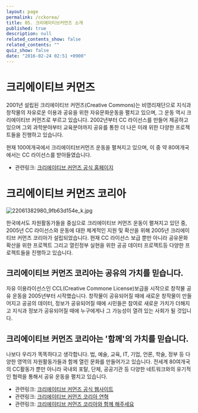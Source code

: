 ```yaml
---
layout: page
permalink: /cckorea/
title: 05. 크리에이티브커먼즈 소개
published: true
description: null
related_contents_show: false
related_contents: ""
quiz_show: false
date: "2016-02-24 02:51 +0900"
---
```





# 크리에이티브 커먼즈

2001년 설립된 크리에이티브 커먼즈(Creative Commons)는 비영리재단으로 지식과 창작물의 자유로운 이용과 공유을 위한 자유문화운동을 펼치고 있으며, 그 운동 역시 크리에이티브 커먼즈로 부르고 있습니다. 2002년부터 CC 라이선스를 만들어 제공하고 있으며 그외 과학분야부터 교육분야까지 공유를 통한 더 나은 미래 위한 다양한 프로젝트들을 진행하고 있습니다.

현재 100여개국에서 크리에이티브커먼즈 운동을 펼쳐지고 있으며, 이 중 약 80여개국에서는 CC 라이선스를 받아들였습니다.

- 관련링크: [크리에이티브 커먼즈 공식 홈페이지](https://creativecommons.org/about/downloads)

# 크리에이티브 커먼즈 코리아

![22061382980_9fb63d154e_k.jpg]({{site.baseurl}}/media/22061382980_9fb63d154e_k.jpg)

한국에서도 자원활동가들을 중심으로 크리에이티브 커먼즈 운동이 펼쳐지고 있던 중, 2005년 CC 라이선스와 운동에 대한 체계적인 지원 및 확산을 위해 2005년 크리에이티브 커먼즈 코리아가 설립되었습니다. 현재 CC 라이선스 보급 뿐만 아니라 공유문화 확산을 위한 프로젝트 그리고 열린정부 실현을 위한 공공 데이터 프로젝트등 다양한 프로젝트들을 진행하고 있습니다.

## 크리에이티브 커먼즈 코리아는 공유의 가치를 믿습니다.

자유 이용라이선스인 CCL(Creative Commone License)보급을 시작으로 창작물 공유 운동을 2005년부터 시작했습니다. 창작물이 공유되어질 때에 새로운 창작물이 만들어지고 공공의 데이터, 정보가 공유되어질 때에 시민들은 참여로 새로운 가치가 더해지고 지식과 정보가 공유되어질 때에 누구에게나 그 가능성이 열려 있는 사회가 될 것입니다. 

## 크리에이티브 커먼즈 코리아는 '함께'의 가치를 믿습니다.

나보다 우리가 똑똑하다고 생각합니다. 법, 예술, 교육, IT, 기업, 언론, 학술, 정부 등 다양한 영역의 자원활동가들과 함께 열린 문화를 만들어가고 있습니다. 전세계 80여개국의 CC활동가 뿐만 아니라 국내외 포탈, 단체, 공공기관 등 다양한 네트워크와의 유기적인 협력을 통해서 공유 운동을 펼치고 있습니다.

- 관련링크: [크리에이티브 커먼즈 공식 웹사이트](http://cckorea.org/xe/main)
- 관련링크: [크리에이티브 커먼즈 코리아 연혁](http://www.cckorea.org/xe/?mid=history)
- 관련링크: [크리에이티브 커먼즈 코리아와 함께 해주세요](http://cckorea.org/xe/participate)
